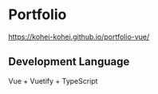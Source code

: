 # Portfolio

https://kohei-kohei.github.io/portfolio-vue/

## Development Language

Vue + Vuetify + TypeScript 
